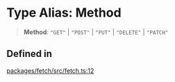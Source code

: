 # Type Alias: Method

> **Method**: `"GET"` \| `"POST"` \| `"PUT"` \| `"DELETE"` \| `"PATCH"`

## Defined in

[packages/fetch/src/fetch.ts:12](https://github.com/mbti-nf-team/frontend-libraries/blob/08b9d43288f72c3d793bb8f598c64f689d769c2e/packages/fetch/src/fetch.ts#L12)
